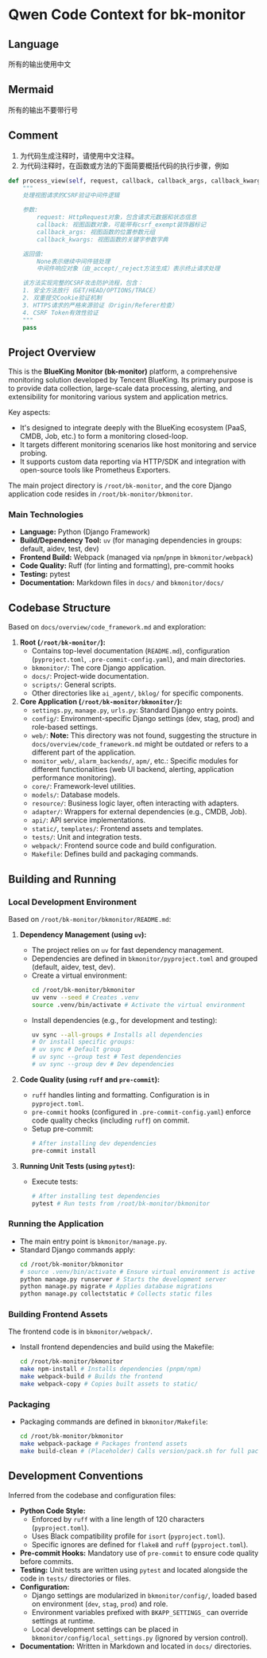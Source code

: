 # Qwen Code Context for bk-monitor

## Language
所有的输出使用中文

## Mermaid
所有的输出不要带行号

## Comment
1. 为代码生成注释时，请使用中文注释。
2. 为代码注释时，在函数或方法的下面简要概括代码的执行步骤，例如
```python
def process_view(self, request, callback, callback_args, callback_kwargs):
    """
    处理视图请求的CSRF验证中间件逻辑

    参数:
        request: HttpRequest对象，包含请求元数据和状态信息
        callback: 视图函数对象，可能带有csrf_exempt装饰器标记
        callback_args: 视图函数的位置参数元组
        callback_kwargs: 视图函数的关键字参数字典

    返回值:
        None表示继续中间件链处理
        中间件响应对象（由_accept/_reject方法生成）表示终止请求处理

    该方法实现完整的CSRF攻击防护流程，包含：
    1. 安全方法放行（GET/HEAD/OPTIONS/TRACE）
    2. 双重提交Cookie验证机制
    3. HTTPS请求的严格来源验证（Origin/Referer检查）
    4. CSRF Token有效性验证
    """
    pass
```

## Project Overview

This is the **BlueKing Monitor (bk-monitor)** platform, a comprehensive monitoring solution developed by Tencent BlueKing. Its primary purpose is to provide data collection, large-scale data processing, alerting, and extensibility for monitoring various system and application metrics.

Key aspects:
- It's designed to integrate deeply with the BlueKing ecosystem (PaaS, CMDB, Job, etc.) to form a monitoring closed-loop.
- It targets different monitoring scenarios like host monitoring and service probing.
- It supports custom data reporting via HTTP/SDK and integration with open-source tools like Prometheus Exporters.

The main project directory is `/root/bk-monitor`, and the core Django application code resides in `/root/bk-monitor/bkmonitor`.

### Main Technologies

- **Language:** Python (Django Framework)
- **Build/Dependency Tool:** `uv` (for managing dependencies in groups: default, aidev, test, dev)
- **Frontend Build:** Webpack (managed via `npm`/`pnpm` in `bkmonitor/webpack`)
- **Code Quality:** Ruff (for linting and formatting), pre-commit hooks
- **Testing:** pytest
- **Documentation:** Markdown files in `docs/` and `bkmonitor/docs/`

## Codebase Structure

Based on `docs/overview/code_framework.md` and exploration:

1.  **Root (`/root/bk-monitor/`):**
    - Contains top-level documentation (`README.md`), configuration (`pyproject.toml`, `.pre-commit-config.yaml`), and main directories.
    - `bkmonitor/`: The core Django application.
    - `docs/`: Project-wide documentation.
    - `scripts/`: General scripts.
    - Other directories like `ai_agent/`, `bklog/` for specific components.
2.  **Core Application (`/root/bk-monitor/bkmonitor/`):**
    - `settings.py`, `manage.py`, `urls.py`: Standard Django entry points.
    - `config/`: Environment-specific Django settings (dev, stag, prod) and role-based settings.
    - `web/`: **Note:** This directory was not found, suggesting the structure in `docs/overview/code_framework.md` might be outdated or refers to a different part of the application.
    - `monitor_web/`, `alarm_backends/`, `apm/`, etc.: Specific modules for different functionalities (web UI backend, alerting, application performance monitoring).
    - `core/`: Framework-level utilities.
    - `models/`: Database models.
    - `resource/`: Business logic layer, often interacting with adapters.
    - `adapter/`: Wrappers for external dependencies (e.g., CMDB, Job).
    - `api/`: API service implementations.
    - `static/`, `templates/`: Frontend assets and templates.
    - `tests/`: Unit and integration tests.
    - `webpack/`: Frontend source code and build configuration.
    - `Makefile`: Defines build and packaging commands.

## Building and Running

### Local Development Environment

Based on `/root/bk-monitor/bkmonitor/README.md`:

1.  **Dependency Management (using `uv`):**
    - The project relies on `uv` for fast dependency management.
    - Dependencies are defined in `bkmonitor/pyproject.toml` and grouped (default, aidev, test, dev).
    - Create a virtual environment:
        ```bash
        cd /root/bk-monitor/bkmonitor
        uv venv --seed # Creates .venv
        source .venv/bin/activate # Activate the virtual environment
        ```
    - Install dependencies (e.g., for development and testing):
        ```bash
        uv sync --all-groups # Installs all dependencies
        # Or install specific groups:
        # uv sync # Default group
        # uv sync --group test # Test dependencies
        # uv sync --group dev # Dev dependencies
        ```

2.  **Code Quality (using `ruff` and `pre-commit`):**
    - `ruff` handles linting and formatting. Configuration is in `pyproject.toml`.
    - `pre-commit` hooks (configured in `.pre-commit-config.yaml`) enforce code quality checks (including `ruff`) on commit.
    - Setup pre-commit:
        ```bash
        # After installing dev dependencies
        pre-commit install
        ```

3.  **Running Unit Tests (using `pytest`):**
    - Execute tests:
        ```bash
        # After installing test dependencies
        pytest # Run tests from /root/bk-monitor/bkmonitor
        ```

### Running the Application

- The main entry point is `bkmonitor/manage.py`.
- Standard Django commands apply:
    ```bash
    cd /root/bk-monitor/bkmonitor
    # source .venv/bin/activate # Ensure virtual environment is active
    python manage.py runserver # Starts the development server
    python manage.py migrate # Applies database migrations
    python manage.py collectstatic # Collects static files
    ```

### Building Frontend Assets

The frontend code is in `bkmonitor/webpack/`.

- Install frontend dependencies and build using the Makefile:
    ```bash
    cd /root/bk-monitor/bkmonitor
    make npm-install # Installs dependencies (pnpm/npm)
    make webpack-build # Builds the frontend
    make webpack-copy # Copies built assets to static/
    ```

### Packaging

- Packaging commands are defined in `bkmonitor/Makefile`:
    ```bash
    cd /root/bk-monitor/bkmonitor
    make webpack-package # Packages frontend assets
    make build-clean # (Placeholder) Calls version/pack.sh for full packaging
    ```

## Development Conventions

Inferred from the codebase and configuration files:

- **Python Code Style:**
    - Enforced by `ruff` with a line length of 120 characters (`pyproject.toml`).
    - Uses Black compatibility profile for `isort` (`pyproject.toml`).
    - Specific ignores are defined for `flake8` and `ruff` (`pyproject.toml`).
- **Pre-commit Hooks:** Mandatory use of `pre-commit` to ensure code quality before commits.
- **Testing:** Unit tests are written using `pytest` and located alongside the code in `tests/` directories or files.
- **Configuration:**
    - Django settings are modularized in `bkmonitor/config/`, loaded based on environment (`dev`, `stag`, `prod`) and role.
    - Environment variables prefixed with `BKAPP_SETTINGS_` can override settings at runtime.
    - Local development settings can be placed in `bkmonitor/config/local_settings.py` (ignored by version control).
- **Documentation:** Written in Markdown and located in `docs/` directories.